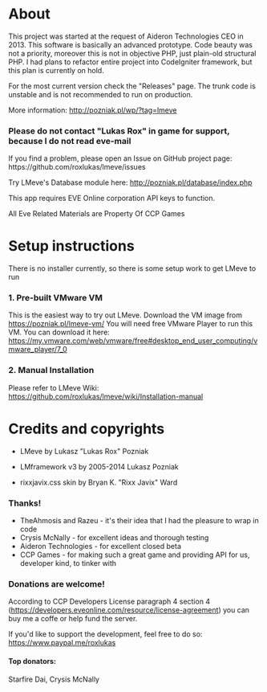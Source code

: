 <h1>About</h1>

This project was started at the request of Aideron Technologies CEO in 2013. This software is basically an advanced prototype.
Code beauty was not a priority, moreover this is not in objective PHP, just plain-old structural PHP.
I had plans to refactor entire project into CodeIgniter framework, but this plan is currently on hold.

For the most current version check the "Releases" page. The trunk code is unstable and is not recommended to run on production.

More information: http://pozniak.pl/wp/?tag=lmeve

<h3>Please do not contact "Lukas Rox" in game for support, because I do not read eve-mail</h3>
If you find a problem, please open an Issue on GitHub project page: https://github.com/roxlukas/lmeve/issues

Try LMeve's Database module here: http://pozniak.pl/database/index.php

This app requires EVE Online corporation API keys to function.

All Eve Related Materials are Property Of CCP Games

<h1>Setup instructions</h1>

There is no installer currently, so there is some setup work to get LMeve to run

<h3>1. Pre-built VMware VM</h3>

This is the easiest way to try out LMeve. Download the VM image from https://pozniak.pl/lmeve-vm/
You will need free VMware Player to run this VM. You can download it here: https://my.vmware.com/web/vmware/free#desktop_end_user_computing/vmware_player/7_0

<h3>2. Manual Installation</h3>

Please refer to LMeve Wiki: https://github.com/roxlukas/lmeve/wiki/Installation-manual
  
<h1>Credits and copyrights</h1>

* LMeve by Lukasz "Lukas Rox" Pozniak

* LMframework v3 by 2005-2014 Lukasz Pozniak

* rixxjavix.css skin by Bryan K. "Rixx Javix" Ward

<h3>Thanks!</h3>

* TheAhmosis and Razeu - it's their idea that I had the pleasure to wrap in code
* Crysis McNally - for excellent ideas and thorough testing
* Aideron Technologies - for excellent closed beta
* CCP Games - for making such a great game and providing API for us, developer kind, to tinker with

<h3>Donations are welcome!</h3>

According to CCP Developers License paragraph 4 section 4 (https://developers.eveonline.com/resource/license-agreement)
you can buy me a coffe or help fund the server.

If you'd like to support the development, feel free to do so: https://www.paypal.me/roxlukas

<h4>Top donators:</h4>
Starfire Dai, Crysis McNally

